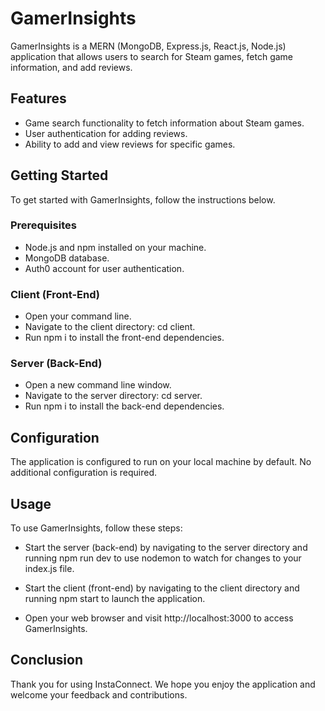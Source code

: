 # GamerInsights

GamerInsights is a MERN (MongoDB, Express.js, React.js, Node.js) application that allows users to search for Steam games, fetch game information, and add reviews.

## Features

- Game search functionality to fetch information about Steam games.
- User authentication for adding reviews.
- Ability to add and view reviews for specific games.

## Getting Started

To get started with GamerInsights, follow the instructions below.

### Prerequisites
- Node.js and npm installed on your machine.
- MongoDB database.
- Auth0 account for user authentication.

### Client (Front-End)
- Open your command line.
- Navigate to the client directory: cd client.
- Run npm i to install the front-end dependencies.
### Server (Back-End)
- Open a new command line window.
- Navigate to the server directory: cd server.
- Run npm i to install the back-end dependencies.

## Configuration
The application is configured to run on your local machine by default. No additional configuration is required.

## Usage
To use GamerInsights, follow these steps:

- Start the server (back-end) by navigating to the server directory and running npm run dev to use nodemon to watch for changes to your index.js file.

- Start the client (front-end) by navigating to the client directory and running npm start to launch the application.

- Open your web browser and visit http://localhost:3000 to access GamerInsights.

## Conclusion
Thank you for using InstaConnect. We hope you enjoy the application and welcome your feedback and contributions.
